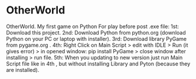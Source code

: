 # OtherWorld
OtherWorld. My first game on Python
For play before post .exe file:
1st: Download this project.
2nd: Download Python from python.org (download Python on your PC or laptop with installer).
3rd: Download library PyGame from pygame.org .
4th: Right Click on Main Script > edit with IDLE > Run (it gives error) > in opened window: pip install PyGame > close window after installing > run file.
5th: When you updating to new version just run Main Script file like in 4th , but without installing Library and Pyton (because they are installed).
